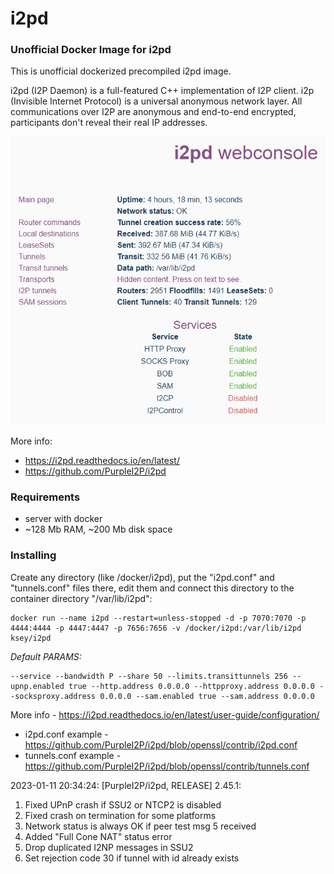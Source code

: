 # i2pd
### Unofficial Docker Image for i2pd
This is unofficial dockerized precompiled i2pd image.

i2pd (I2P Daemon) is a full-featured C++ implementation of I2P client. i2p (Invisible Internet Protocol) is a universal anonymous network layer. All communications over I2P are anonymous and end-to-end encrypted, participants don't reveal their real IP addresses.

![i2pd](https://raw.githubusercontent.com/MrKsey/i2pd/master/i2pd.PNG)

More info:
- https://i2pd.readthedocs.io/en/latest/
- https://github.com/PurpleI2P/i2pd

### Requirements

* server with docker
* ~128 Mb RAM, ~200 Mb disk space 

### Installing

Create any directory (like /docker/i2pd), put the "i2pd.conf" and "tunnels.conf" files there, edit them and connect this directory to the container directory "/var/lib/i2pd":
```
docker run --name i2pd --restart=unless-stopped -d -p 7070:7070 -p 4444:4444 -p 4447:4447 -p 7656:7656 -v /docker/i2pd:/var/lib/i2pd ksey/i2pd
```

*Default PARAMS:*
```
--service --bandwidth P --share 50 --limits.transittunnels 256 --upnp.enabled true --http.address 0.0.0.0 --httpproxy.address 0.0.0.0 --socksproxy.address 0.0.0.0 --sam.enabled true --sam.address 0.0.0.0
```
More info - https://i2pd.readthedocs.io/en/latest/user-guide/configuration/

* i2pd.conf example - https://github.com/PurpleI2P/i2pd/blob/openssl/contrib/i2pd.conf 
* tunnels.conf example - https://github.com/PurpleI2P/i2pd/blob/openssl/contrib/tunnels.conf




2023-01-11 20:34:24: [PurpleI2P/i2pd, RELEASE] 2.45.1:

1. Fixed UPnP crash if SSU2 or NTCP2 is disabled 
2. Fixed crash on termination for some platforms
3. Network status is always OK if peer test msg 5 received
4. Added "Full Cone NAT" status error
5. Drop duplicated I2NP messages in SSU2
6. Set rejection code 30 if tunnel with id already exists
# #
